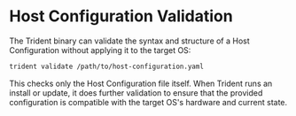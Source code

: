 
# Host Configuration Validation

The Trident binary can validate the syntax and structure of a Host Configuration
without applying it to the target OS:

``` bash
trident validate /path/to/host-configuration.yaml
```

This checks only the Host Configuration file itself. When Trident runs an
install or update, it does further validation to ensure that the provided
configuration is compatible with the target OS's hardware and current state.
